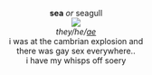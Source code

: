 <p align="center">
 <b>sea</b> <i>or</i> seagull<br>
 <img src="https://cdn.discordapp.com/attachments/640704471042883654/996441576085663744/IMG_4835.gif"><br>
  <i>they/he/<a href="http://my.pronoun.is/ae/" target="_blank" rel="noopener noreferrer">ae</a></i><br>
 i was at the cambrian explosion and<br> there was gay sex everywhere..<br>
 i have my whisps off soery
</p>
